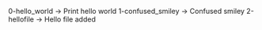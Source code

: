 0-hello_world -> Print hello world
1-confused_smiley -> Confused smiley
2-hellofile -> Hello file added




